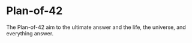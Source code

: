 # Plan-of-42
The Plan-of-42 aim to the ultimate answer and the life, the universe, and everything answer.
